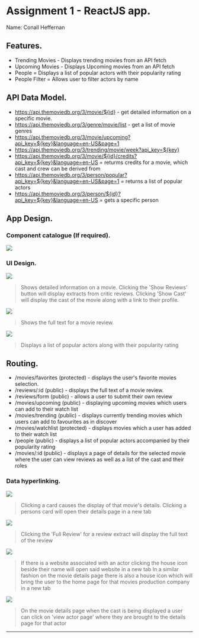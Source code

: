 # Assignment 1 - ReactJS app.

Name: Conall Heffernan

## Features.

 
 + Trending Movies - Displays trending movies from an API fetch
 + Upcoming Movies - Displays Upcoming movies from an API fetch
 + People = Displays a list of popular actors with their popularity rating
 + People Filter = Allows user to filter actors by name 


## API Data Model.


+ https://api.themoviedb.org/3/movie/${id} - get detailed information on a specific movie. 
+ https://api.themoviedb.org/3/genre/movie/list - get a list of movie genres
+ https://api.themoviedb.org/3/movie/upcoming?api_key=${key}&language=en-US&page=1
+ https://api.themoviedb.org/3/trending/movie/week?api_key=${key}
+ https://api.themoviedb.org/3/movie/${id}/credits?api_key=${key}&language=en-US = returms credits for a movie, which cast and crew can be derived from
+ https://api.themoviedb.org/3/person/popular?api_key=${key}&language=en-US&page=1 = returns a list of popular actors
+ https://api.themoviedb.org/3/person/${id}?api_key=${key}&language=en-US = gets a specific person

## App Design.

### Component catalogue (If required).


![][stories]

### UI Design.


![][movieDetails]
>Shows detailed information on a movie. Clicking the 'Show Reviews' button will display extracts from critic reviews. Clicking 'Show Cast' will display the cast of the movie along with a link to their profile. 

![][review]
>Shows the full text for a movie review. 

![][peoplePage]
>Displays a list of popular actors along with their popularity rating



## Routing.

+ /movies/favorites (protected) - displays the user's favorite movies selection.
+ /reviews/:id (public) - displays the full text of a movie review.
+ /reviews/form (public) - allows a user to submit their own review
+ /movies/upcoming (public) - displaying upcoming movies which users can add to their watch list
+ /movies/trending (public) - displays currently trending movies which users can add to favourites as in discover
+ /movies/watchlist (protected) - displays movies which a user has added to their watch list
+ /people (public) - displays a list of popular actors accompanied by their popularity rating
+ /movies/:id (public) - displays a page of details for the selected movie where the user can view reviews as well as a list of the cast and their roles 

### Data hyperlinking.

![][cardLink]
> Clicking a card causes the display of that movie's details.
> Clicking a persons card will open their details page in a new tab

![][reviewLink]
>Clicking the 'Full Review' for a review extract will display the full text of the review

![][homePageLink]
>If there is a website associated with an actor clicking the house icon beside their name will open said website in a new tab
>In a similar fashion on the movie details page there is also a house icon which will bring the user to the home page for that movies production company in a new tab

![][actorLink]
>On the movie details page when the cast is being displayed a user can click on 'view actor page' where they are brought to the details page for that actor



---------------------------------

[cardLink]: ./public/cardLink.png
[movieDetails]: ./public/movieDetails.png
[review]: ./public/review.png
[reviewLink]: ./public/reviewLink.png
[cardLink]: ./public/cardLink.png
[stories]: ./public/storybook.png
[homePageLink]: ./public/homePageLink.png
[actorLink]: ./public/actorLink.png
[peoplePage]: ./public/peoplePage.png
[personPage]: ./public/personPage.png
